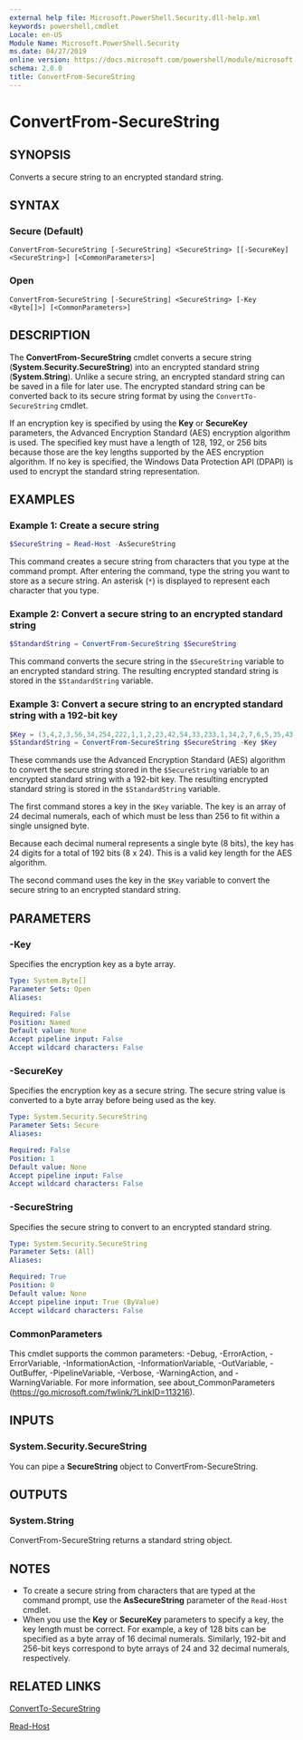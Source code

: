 ```yaml
---
external help file: Microsoft.PowerShell.Security.dll-help.xml
keywords: powershell,cmdlet
Locale: en-US
Module Name: Microsoft.PowerShell.Security
ms.date: 04/27/2019
online version: https://docs.microsoft.com/powershell/module/microsoft.powershell.security/convertfrom-securestring?view=powershell-5.1&WT.mc_id=ps-gethelp
schema: 2.0.0
title: ConvertFrom-SecureString
---
```

# ConvertFrom-SecureString

## SYNOPSIS
Converts a secure string to an encrypted standard string.

## SYNTAX

### Secure (Default)

```
ConvertFrom-SecureString [-SecureString] <SecureString> [[-SecureKey] <SecureString>] [<CommonParameters>]
```

### Open

```
ConvertFrom-SecureString [-SecureString] <SecureString> [-Key <Byte[]>] [<CommonParameters>]
```

## DESCRIPTION

The **ConvertFrom-SecureString** cmdlet converts a secure string (**System.Security.SecureString**)
into an encrypted standard string (**System.String**). Unlike a secure string, an encrypted standard
string can be saved in a file for later use. The encrypted standard string can be converted back to
its secure string format by using the `ConvertTo-SecureString` cmdlet.

If an encryption key is specified by using the **Key** or **SecureKey** parameters, the Advanced
Encryption Standard (AES) encryption algorithm is used. The specified key must have a length of 128,
192, or 256 bits because those are the key lengths supported by the AES encryption algorithm. If no
key is specified, the Windows Data Protection API (DPAPI) is used to encrypt the standard string
representation.

## EXAMPLES

### Example 1: Create a secure string

```powershell
$SecureString = Read-Host -AsSecureString
```

This command creates a secure string from characters that you type at the command prompt. After
entering the command, type the string you want to store as a secure string. An asterisk (`*`) is
displayed to represent each character that you type.

### Example 2: Convert a secure string to an encrypted standard string

```powershell
$StandardString = ConvertFrom-SecureString $SecureString
```

This command converts the secure string in the `$SecureString` variable to an encrypted standard
string. The resulting encrypted standard string is stored in the `$StandardString` variable.

### Example 3: Convert a secure string to an encrypted standard string with a 192-bit key

```powershell
$Key = (3,4,2,3,56,34,254,222,1,1,2,23,42,54,33,233,1,34,2,7,6,5,35,43)
$StandardString = ConvertFrom-SecureString $SecureString -Key $Key
```

These commands use the Advanced Encryption Standard (AES) algorithm to convert the secure string
stored in the `$SecureString` variable to an encrypted standard string with a 192-bit key. The
resulting encrypted standard string is stored in the `$StandardString` variable.

The first command stores a key in the `$Key` variable. The key is an array of 24 decimal numerals,
each of which must be less than 256 to fit within a single unsigned byte.

Because each decimal numeral represents a single byte (8 bits), the key has 24 digits for a total of
192 bits (8 x 24). This is a valid key length for the AES algorithm.

The second command uses the key in the `$Key` variable to convert the secure string to an encrypted
standard string.

## PARAMETERS

### -Key

Specifies the encryption key as a byte array.

```yaml
Type: System.Byte[]
Parameter Sets: Open
Aliases:

Required: False
Position: Named
Default value: None
Accept pipeline input: False
Accept wildcard characters: False
```

### -SecureKey

Specifies the encryption key as a secure string. The secure string value is converted to a byte
array before being used as the key.

```yaml
Type: System.Security.SecureString
Parameter Sets: Secure
Aliases:

Required: False
Position: 1
Default value: None
Accept pipeline input: False
Accept wildcard characters: False
```

### -SecureString

Specifies the secure string to convert to an encrypted standard string.

```yaml
Type: System.Security.SecureString
Parameter Sets: (All)
Aliases:

Required: True
Position: 0
Default value: None
Accept pipeline input: True (ByValue)
Accept wildcard characters: False
```

### CommonParameters

This cmdlet supports the common parameters: -Debug, -ErrorAction, -ErrorVariable,
-InformationAction, -InformationVariable, -OutVariable, -OutBuffer, -PipelineVariable, -Verbose,
-WarningAction, and -WarningVariable. For more information, see about_CommonParameters
(https://go.microsoft.com/fwlink/?LinkID=113216).

## INPUTS

### System.Security.SecureString

You can pipe a **SecureString** object to ConvertFrom-SecureString.

## OUTPUTS

### System.String

ConvertFrom-SecureString returns a standard string object.

## NOTES

- To create a secure string from characters that are typed at the command prompt, use the
  **AsSecureString** parameter of the `Read-Host` cmdlet.
- When you use the **Key** or **SecureKey** parameters to specify a key, the key length must be
  correct. For example, a key of 128 bits can be specified as a byte array of 16 decimal numerals.
  Similarly, 192-bit and 256-bit keys correspond to byte arrays of 24 and 32 decimal numerals,
  respectively.

## RELATED LINKS

[ConvertTo-SecureString](ConvertTo-SecureString.md)

[Read-Host](../Microsoft.PowerShell.Utility/Read-Host.md)

